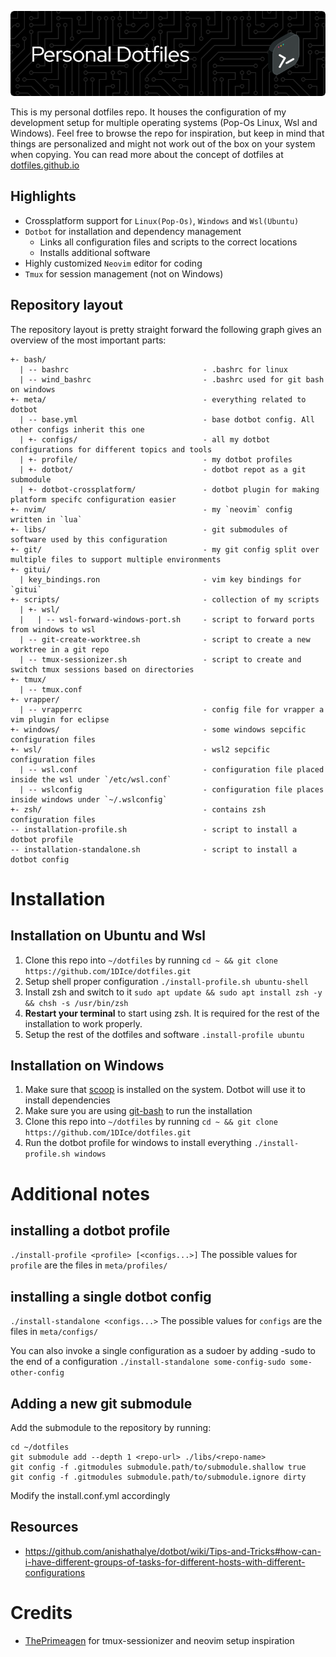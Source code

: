 ![Banner](banner.png)

This is my personal dotfiles repo. It houses the configuration of my development setup for multiple operating systems (Pop-Os Linux, Wsl and Windows). Feel free to browse the repo for inspiration, but keep in mind that things are personalized and might not work out of the box on your system when copying.
You can read more about the concept of dotfiles at [dotfiles.github.io](https://dotfiles.github.io)

## Highlights
- Crossplatform support for `Linux(Pop-Os)`, `Windows` and `Wsl(Ubuntu)`
- `Dotbot` for installation and dependency management 
  - Links all configuration files and scripts to the correct locations
  - Installs additional software
- Highly customized `Neovim` editor for coding
- `Tmux` for session management (not on Windows)


## Repository layout
The repository layout is pretty straight forward the following graph gives an overview of the most important parts:

``` plain
+- bash/
  | -- bashrc                              - .bashrc for linux
  | -- wind_bashrc                         - .bashrc used for git bash on windows
+- meta/                                   - everything related to dotbot
  | -- base.yml                            - base dotbot config. All other configs inherit this one
  | +- configs/                            - all my dotbot configurations for different topics and tools
  | +- profile/                            - my dotbot profiles
  | +- dotbot/                             - dotbot repot as a git submodule
  | +- dotbot-crossplatform/               - dotbot plugin for making platform specifc configuration easier
+- nvim/                                   - my `neovim` config written in `lua`
+- libs/                                   - git submodules of software used by this configuration
+- git/                                    - my git config split over multiple files to support multiple environments
+- gitui/               
  | key_bindings.ron                       - vim key bindings for `gitui`
+- scripts/                                - collection of my scripts
  | +- wsl/
  |   | -- wsl-forward-windows-port.sh     - script to forward ports from windows to wsl
  | -- git-create-worktree.sh              - script to create a new worktree in a git repo
  | -- tmux-sessionizer.sh                 - script to create and switch tmux sessions based on directories
+- tmux/
  | -- tmux.conf
+- vrapper/ 
  | -- vrapperrc                           - config file for vrapper a vim plugin for eclipse
+- windows/                                - some windows sepcific configuration files
+- wsl/                                    - wsl2 sepcific configuration files
  | -- wsl.conf                            - configuration file placed inside the wsl under `/etc/wsl.conf`
  | -- wslconfig                           - configuration file places inside windows under `~/.wslconfig`
+- zsh/                                    - contains zsh configuration files
-- installation-profile.sh                 - script to install a dotbot profile
-- installation-standalone.sh              - script to install a dotbot config
```


# Installation

## Installation on Ubuntu and Wsl
1. Clone this repo into `~/dotfiles` by running `cd ~ && git clone https://github.com/1DIce/dotfiles.git`
2. Setup shell proper configuration `./install-profile.sh ubuntu-shell`
3. Install zsh and switch to it `sudo apt update && sudo apt install zsh -y && chsh -s /usr/bin/zsh`
4. **Restart your terminal** to start using zsh. It is required for the rest of the installation to work properly.
5. Setup the rest of the dotfiles and software `.install-profile ubuntu`

## Installation on Windows
1. Make sure that [scoop](scoop.sh) is installed on the system. Dotbot will use it to install dependencies
2. Make sure you are using [git-bash](https://gitforwindows.org/) to run the installation
3. Clone this repo into `~/dotfiles` by running `cd ~ && git clone https://github.com/1DIce/dotfiles.git`
4. Run the dotbot profile for windows to install everything `./install-profile.sh windows`

# Additional notes

## installing a dotbot profile
`./install-profile <profile> [<configs...>]`
The possible values for `profile` are the files in `meta/profiles/`

## installing a single dotbot config
`./install-standalone <configs...>`
The possible values for `configs` are the files in `meta/configs/`

You can also invoke a single configuration as a sudoer by adding -sudo to the end of a configuration
`./install-standalone some-config-sudo some-other-config`


## Adding a new git submodule
Add the submodule to the repository by running:
```
cd ~/dotfiles 
git submodule add --depth 1 <repo-url> ./libs/<repo-name>
git config -f .gitmodules submodule.path/to/submodule.shallow true
git config -f .gitmodules submodule.path/to/submodule.ignore dirty
```

Modify the install.conf.yml accordingly

## Resources
- https://github.com/anishathalye/dotbot/wiki/Tips-and-Tricks#how-can-i-have-different-groups-of-tasks-for-different-hosts-with-different-configurations

# Credits
- [ThePrimeagen](https://github.com/ThePrimeagen) for tmux-sessionizer and neovim setup inspiration
